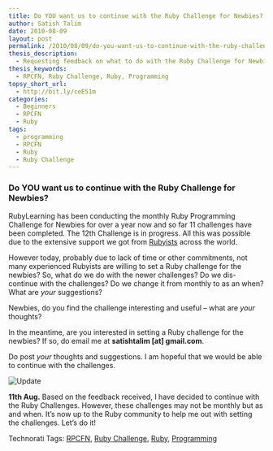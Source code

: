 ```yaml
---
title: Do YOU want us to continue with the Ruby Challenge for Newbies?
author: Satish Talim
date: 2010-08-09
layout: post
permalink: /2010/08/09/do-you-want-us-to-continue-with-the-ruby-challenge-for-newbies/
thesis_description:
  - Requesting feedback on what to do with the Ruby Challenge for Newbies?
thesis_keywords:
  - RPCFN, Ruby Challenge, Ruby, Programming
topsy_short_url:
  - http://bit.ly/ceE51m
categories:
  - Beginners
  - RPCFN
  - Ruby
tags:
  - programming
  - RPCFN
  - Ruby
  - Ruby Challenge
---
```

<div>
  <h3>
    Do YOU want us to continue with the Ruby Challenge for Newbies?
  </h3>
  
  <p class="update">
    RubyLearning has been conducting the monthly Ruby Programming Challenge for Newbies for over a year now and so far 11 challenges have been completed. The 12th Challenge is in progress. All this was possible due to the extensive support we got from <a href="http://ruby-challenge.rubylearning.org/">Rubyists</a> across the world.
  </p>
  
  <p>
    However today, probably due to lack of time or other commitments, not many experienced Rubyists are willing to set a Ruby challenge for the newbies? So, what do we do with the newer challenges? Do we dis-continue with the challenges? Do we change it from monthly to as an when? What are <em>your</em> suggestions?
  </p>
  
  <p>
    Newbies, do you find the challenge interesting and useful &#8211; what are <em>your</em> thoughts?
  </p>
  
  <p>
    In the meantime, are you interested in setting a Ruby challenge for the newbies? If so, do email me at <b>satishtalim [at] gmail.com</b>.
  </p>
  
  <p>
    Do post <em>your</em> thoughts and suggestions. I am hopeful that we would be able to continue with the challenges.
  </p>
  
  <p>
    <img class="alignleft" src='http://rubylearning.com/images/update.jpg' style="border: 0px none ;" alt="Update" title="Update" />
  </p>
  
  <p>
    <b>11th Aug.</b> Based on the feedback received, I have decided to continue with the Ruby Challenges. However, these challenges may not be monthly but as and when. It&#8217;s now up to the Ruby community to help me out with setting the challenges. Let&#8217;s do it!
  </p>
</div>

Technorati Tags: <a href="http://technorati.com/tag/RPCFN" rel="tag">RPCFN</a>, <a href="http://technorati.com/tag/Ruby+Challenge" rel="tag"> Ruby Challenge</a>, <a href="http://technorati.com/tag/Ruby" rel="tag"> Ruby</a>, <a href="http://technorati.com/tag/Programming" rel="tag"> Programming</a>
